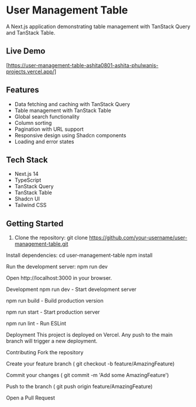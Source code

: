# User Management Table

A Next.js application demonstrating table management with TanStack Query and TanStack Table.

## Live Demo
[https://user-management-table-ashita0801-ashita-phulwanis-projects.vercel.app/]

## Features

- Data fetching and caching with TanStack Query
- Table management with TanStack Table
- Global search functionality
- Column sorting
- Pagination with URL support
- Responsive design using Shadcn components
- Loading and error states

## Tech Stack

- Next.js 14
- TypeScript
- TanStack Query
- TanStack Table
- Shadcn UI
- Tailwind CSS

## Getting Started

1. Clone the repository:
   git clone https://github.com/your-username/user-management-table.git

Install dependencies:
cd user-management-table
npm install

Run the development server:
npm run dev

Open http://localhost:3000 in your browser.

Development
npm run dev - Start development server

npm run build - Build production version

npm run start - Start production server

npm run lint - Run ESLint

Deployment
This project is deployed on Vercel. Any push to the main branch will trigger a new deployment.

Contributing
Fork the repository

Create your feature branch ( git checkout -b feature/AmazingFeature)

Commit your changes ( git commit -m 'Add some AmazingFeature')

Push to the branch ( git push origin feature/AmazingFeature)

Open a Pull Request
